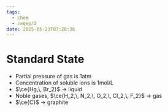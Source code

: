 ```yaml
---
tags:
  - chem
  - cegep/2
date: 2025-05-23T07:28:36
---
```


# Standard State

- Partial pressure of gas is 1atm
- Concentration of soluble ions is 1mol/L
- $\ce{Hg,\, Br_2}$ -> liquid
- Noble gases, $\ce{H_2,\, N_2,\, O_2,\, Cl_2,\, F_2}$ -> gas
- $\ce{C}$ -> graphite
